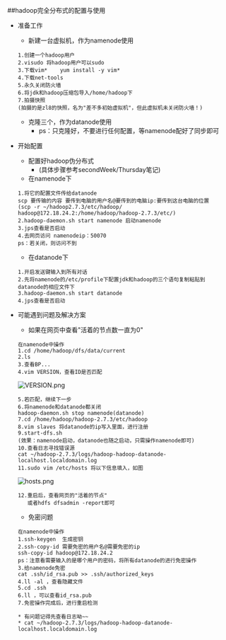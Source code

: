 ##hadoop完全分布式的配置与使用
* 准备工作
	* 新建一台虚拟机，作为namenode使用
	```
	1.创建一个hadoop用户
	2.visudo 将hadoop用户可以sudo
	3.下载vim*    yum install -y vim*
	4.下载net-tools
	5.永久关闭防火墙
	6.将jdk和hadoop压缩包导入/home/hadoop下
	7.拍摄快照  
	(拍摄的是zl8的快照，名为"差不多初始虚拟机"，但此虚拟机未关闭防火墙！)
	```
	* 克隆三个，作为datanode使用
		* ps：只克隆好，不要进行任何配置，等namenode配好了同步即可
* 开始配置
	* 配置好hadoop伪分布式 
		* (具体步骤参考secondWeek/Thursday笔记)
	* 在namenode下
	```
	1.将它的配置文件传给datanode
	scp 要传输的内容 要传到电脑的用户名@要传到的电脑ip:要传到这台电脑的位置
	(scp -r ~/hadoop2.7.3/etc/hadoop/ hadoop@172.18.24.2:/home/hadoop/hadoop-2.7.3/etc/)
	2.hadoop-daemon.sh start namenode 启动namenode
	3.jps查看是否启动
	4.去网页访问 namenodeip：50070
	ps：若关闭，则访问不到
	```
	* 在datanode下
	```
	1.开启发送键输入到所有对话
	2.先将namenode的/etc/profile下配置jdk和hadoop的三个语句复制粘贴到datanode的相应文件下
	3.hadoop-daemon.sh start datanode
	4.jps查看是否启动
	```
* 可能遇到问题及解决方案
	* 如果在网页中查看"活着的节点数一直为0"
	```
	在namenode中操作
	1.cd /home/hadoop/dfs/data/current
	2.ls
	3.查看BP...
	4.vim VERSION，查看ID是否匹配
	```
	![VERSION.png](https://upload-images.jianshu.io/upload_images/14467401-b922f74a8a92188a.png?imageMogr2/auto-orient/strip%7CimageView2/2/w/1240)
	```
	5.若匹配，继续下一步
	6.将namenode和datanode都关闭
	hadoop-daemon.sh stop namenode(datanode)
	7.cd /home/hadoop/hadoop-2.7.3/etc/hadoop
	8.vim slaves 将datanode的ip写入里面，进行注册
	9.start-dfs.sh 
	(效果：namenode启动，datanode也随之启动，只需操作namenode即可)
	10.查看日志寻找错误源
	cat ~/hadoop-2.7.3/logs/hadoop-hadoop-datanode-localhost.localdomain.log
	11.sudo vim /etc/hosts 将以下信息填入，如图
	```
	![hosts.png](https://upload-images.jianshu.io/upload_images/14467401-aa8f22e995f29ac3.png?imageMogr2/auto-orient/strip%7CimageView2/2/w/1240)
	```
	12.重启后，查看网页的"活着的节点"
	   或者hdfs dfsadmin -report即可
	```
	
	* 免密问题
	```
	在namenode中操作
	1.ssh-keygen  生成密钥
	2.ssh-copy-id 需要免密的用户名@需要免密的ip
	ssh-copy-id hadoop@172.18.24.2
	ps：注意看需要输入的是哪个用户的密码，将所有datanode的进行免密操作
	3.给namenode免密
	cat .ssh/id_rsa.pub >> .ssh/authorized_keys
	4.ll -al ，查看隐藏文件
	5.cd .ssh
	6.ll ，可以查看id_rsa.pub
	7.免密操作完成后，进行重启检测
	
	* 有问题记得先查看日志呦~~
	* cat ~/hadoop-2.7.3/logs/hadoop-hadoop-datanode-localhost.localdomain.log
	
		